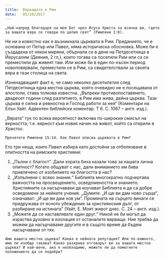 ```yaml
---
title:  Вярващите в Рим
date:   05/10/2017
---
```


`„Най-напред благодаря на моя Бог чрез Исуса Христа за всички ви, гдето за вашата вяра се говори по целия свят” (Римляни 1:8).`

Не ни е известно как е възникнала църквата в Рим. Преданието, че е основана от Петър или Павел, няма историческа обосновка. Може би е създадена от някои миряни, обърнали се в деня на Петдесетница в Йерусалим (Деяния, 2 гл,), които тогава са посетили Рим или са се преместили да живеят там. Или може би в един по-късен период новоповярвали, преместили се в Рим, са свидетелствали за своята вяра в тази столица на света.

Изненадващият факт е, че само няколко десетилетия след Петдесетница една местна църква, която очевидно не е посещавана от апостоли, става толкова известна. „Въпреки противопоставянето, двадесет години след разпятието, в Рим има жива, дейна църква. Тази църква е силна и ревностна и Господ работи за нея“ (Коментари на Елън Уайт. Адвентен библейски коментар. Т 6. С. 1067 – англ. изд.).

„Вярата” тук по всяка вероятност включва по-широкия смисъл на верността; т.е. вярност към новия начин на живот, който са открили в Христос.

`Прочетете Римляни 15:14. Как Павел описва църквата в Рим?`

Ето три неща, които Павел избира като достойни за отбелязване в опитността на римските християни:

1. „Пълни с благост”. Дали хората биха казали това за нашата лична опитност? Когато общуват с нас, дали вниманието им бива привлечено от изобилието на благостта в нас?
2. „Изпълнени с всяко знание.“ Библията многократно подчертава важността на просвещението, осведомеността и знанието. Християните са насърчавани да изучават Библията и да са добре осведомени за нейните учения. „Думите: „И ще ви дам ново сърце“, означават: „И ще ви дам нов ум”. Промяната на сърцето винаги се придружава от ясното убеждение за християнския дълг, от разбиране на истината” (Уайт, Е. Моят живот днес. С. 24 – англ. изд.).
3. „Можете да се наставлявате един друг.“ Никой не би могъл да израства духовно в изолация от останалите вярващи. Ние трябва да можем да насърчаваме другите и в същото време да бъдем насърчавани от тях.

`Ами вашата местна църква? Каква е нейната репутация? Или по-важното, има ли изобщо такава? Какво разкрива отговорът ви за вашата местна църква? И най-вече, ако е необходимо, можете ли да помогнете положението да се подобри?`